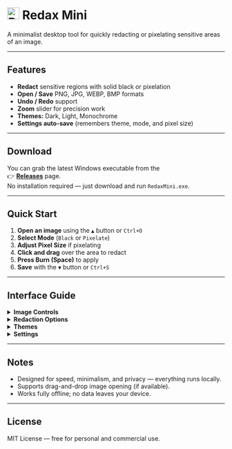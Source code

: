 # <img src="https://i.ibb.co/SwP335Y4/icon.png" alt="Redax Icon" width="28" height="28" /> Redax Mini
A minimalist desktop tool for quickly redacting or pixelating sensitive areas of an image.

---

## Features
- **Redact** sensitive regions with solid black or pixelation
- **Open / Save** PNG, JPG, WEBP, BMP formats
- **Undo / Redo** support
- **Zoom** slider for precision work
- **Themes:** Dark, Light, Monochrome
- **Settings auto-save** (remembers theme, mode, and pixel size)

---

## Download
You can grab the latest Windows executable from the  
👉 **[Releases](../../releases/latest)** page.  
No installation required — just download and run `RedaxMini.exe`.

---

## Quick Start
1. **Open an image** using the `▲` button or `Ctrl+O`  
2. **Select Mode** (`Black` or `Pixelate`)  
3. **Adjust Pixel Size** if pixelating  
4. **Click and drag** over the area to redact  
5. **Press Burn (Space)** to apply  
6. **Save** with the `▼` button or `Ctrl+S`

---

## Interface Guide

<details>
<summary><b>Image Controls</b></summary>

- **Open (▲)** — Load an image file  
- **Save (▼)** — Export your redacted image  
- **Undo (◄)** / **Redo (►)** — Step through changes  
- **Burn (Space)** — Apply selected redactions  
</details>

<details>
<summary><b>Redaction Options</b></summary>

- **Mode:** Choose between `black` (solid fill) or `pixelate`  
- **Pixel Size:** Adjusts pixelation intensity  
- **Zoom:** Scales the view for finer detail  
</details>

<details>
<summary><b>Themes</b></summary>

- Choose **Dark**, **Light**, or **Monochrome**  
- Use `Ctrl+T` / `Ctrl+Shift+T` to cycle themes  
- Theme preference is remembered between sessions  
</details>

<details>
<summary><b>Settings</b></summary>

- Configuration is saved in `settings.yml`  
- Delete it to reset preferences  
</details>

---

## Notes
- Designed for speed, minimalism, and privacy — everything runs locally.  
- Supports drag-and-drop image opening (if available).  
- Works fully offline; no data leaves your device.

---

## License
MIT License — free for personal and commercial use.